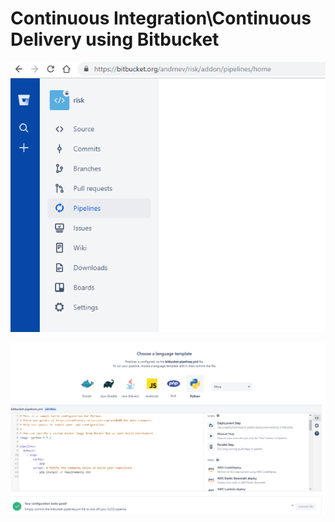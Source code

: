 # Continuous Integration\Continuous Delivery using Bitbucket

![Continuous integration thru pipelines](../.gitbook/assets/image%20%2830%29.png)

![Python CI/CD ](../.gitbook/assets/image%20%2811%29.png)

